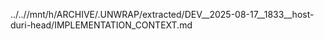 ../..//mnt/h/ARCHIVE/.UNWRAP/extracted/DEV__2025-08-17__1833__host-duri-head/IMPLEMENTATION_CONTEXT.md